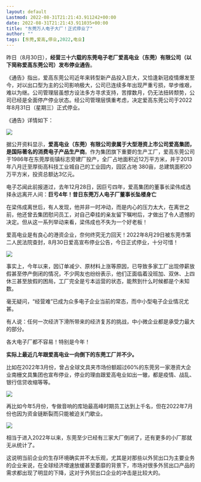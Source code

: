 ```yaml
---
layout: default
Lastmod: 2022-08-31T21:21:43.911242+00:00
date: 2022-08-31T21:21:43.911035+00:00
title: "东莞万人电子大厂！正式停业了"
author: ""
tags: [东莞,爱高,停业,2022,电业]
---
```


昨日（8月30日），**经营三十六载的东莞电子老厂爱高电业（东莞）有限公司（以下简称爱高东莞公司）发布停业通告**。  

《通告》指出，爱高东莞公司近年来转型新产品投入巨大，又恰逢新冠疫情爆发至今，对以出口型为主的公司影响极大，公司已连续多年出现严重亏损，举步维艰，难以为继。公司管理层虽想方设法多方寻求支持，苦撑数月，仍无法扭转颓势，公司已经是全面停产停业状态。经公司管理层慎重考虑，决定爱高东莞公司于2022年8月31日（星期三）正式停业。

《通告》详情如下：

![](https://images.weserv.nl/?url=https%3A//mmbiz.qpic.cn/mmbiz_png/xvibUepQwMFYKNu3HX9SpFT3bQibeicfXJAKGiaNHu32nyhHADY20XHpmuYcUvOdz8q9uJ89ichbSH04SmicZcP7VVRg/640%3Fwx_fmt%3Dpng%26wxfrom%3D5%26wx_lazy%3D1%26wx_co%3D1)

据公开资料显示，**爱高电业（东莞）有限公司隶属于大型港资上市公司爱高集团，是国际著名的消费电子产品生产商**。作为集团旗下重要的生产工厂，爱高东莞公司于1986年在东莞厚街镇标志旁建厂投产，全厂占地面积近12万平方米，并于2013年八月迁至厚街高科技工业城自己的工业园内，园区占地 380亩，总建筑面积20万平方米，投资总额达3亿元。

电子芯闻此前报道过，去年12月28日，因巨亏四年，爱高集团的董事长梁伟成选择永远离开人间：**巨亏4年！昔日东莞万人电子厂董事长坠楼身亡**  

在梁伟成离世后，有人发现，他并非一时冲动，而是内心的压力太大，在离世之前，他还曾去集团慰问员工，对自己牵挂的亲友留下嘱咐后，才做出了令人遗憾的决定。但从这一系列举动来看，梁伟成也不失为一个好老板！

爱高电业是有良心的港资企业，奈何终究无力回天！2022年8月29日被东莞市第二人民法院查封，8月30日爱高宣布停业公告，今日正式停业，十分可惜！

![](https://images.weserv.nl/?url=https%3A//mmbiz.qpic.cn/mmbiz_png/xvibUepQwMFYKNu3HX9SpFT3bQibeicfXJABbiaFongxlA650ocK3ZqicMRSMYr5EGxsHFA1JeBCxBIicofT3cjUYnHA/640%3Fwx_fmt%3Dpng%26wxfrom%3D5%26wx_lazy%3D1%26wx_co%3D1)

事实上，今年以来，因订单减少、原材料上涨等原因，已导致多家工厂出现停薪放假甚至停产倒闭的情况，不少网友也纷纷表示，他们正面临着没班加、双休、上四休三甚至放假的困局，工厂完全是亏本运营的状态，能熬到什么时候都是个未知数。

毫无疑问，“经营难”已成为众多电子企业当前的常态，而中小型电子企业情况尤甚。

有人说：任何一次经济下滑所带来的经济复苏的挑战，中小微企业都是承受力最大的部分。

各大电子厂都不容易！特别是今年！

**实际上最近几年跟爱高电业一向倒下的东莞工厂并不少。**

比如在2022年3月份，曾占全球文具夹市场份额超过60%的东莞另一家港资大企业南栅文具集团也宣布停业，停业的理由跟爱高电业如出一辙，都是疫情、战乱、银行信贷收缩等等。  

![](https://images.weserv.nl/?url=https%3A//mmbiz.qpic.cn/mmbiz_jpg/TKrTTj6vglwboicSfHZMiavdm4KA2EjyKRXwYqlOkj2rAE4MegZfyFEDRQYoibVo2GfQUG918xNEm26Hpc3vhgkaQ/640%3Fwx_fmt%3Djpeg)

再比如今年5月份，专做音响的库珀最高峰时期员工达到上千名，但在2022年7月份也因为资金链断裂而只能被迫关门歇业。

![](https://images.weserv.nl/?url=https%3A//mmbiz.qpic.cn/mmbiz_png/TKrTTj6vglwboicSfHZMiavdm4KA2EjyKRxBKNicFJTwyYPxo4UjibM2gFiaib5wnW3lNdIEsWFRiaWNouT5Zeibo2MzgA/640%3Fwx_fmt%3Dpng)

相当于进入2022年以来，东莞至少已经有三家大厂倒闭了，还有更多的小厂那就无从统计了。

这说明当前企业的生存环境确实并不太乐观，尤其是对那些以外贸出口为主要业务的企业来说，在全球经济增速放缓甚至萎靡的背景下，市场对很多外贸出口产品的需求都出现了明显的下降，这对于外贸出口企业的冲击是比较大的。

